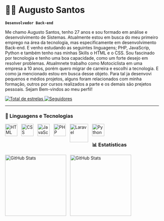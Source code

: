 # 🧑‍💻 Augusto Santos

**`Desenvolvedor Back-end`**

Me chamo Augusto Santos, tenho 27 anos e sou formado em análise e desenvolvimento de Sistemas. Atualmente estou em busca do meu primeiro emprego na área da tecnologia, mas especificamente em desenvolvimento Back-end. E venho estudando as seguintes linguagens; PHP, JavaScrip, Python e também tenho nas minhas Skills o HTML e o CSS. Sou fascinado por tecnologia e tenho uma boa capacidade, como um forte desejo em resolver problemas.
Atualmnete trabalho como Motociclista em uma empresa a 10 anos, porém quero migrar de carreira e escolhi a tecnologia. E como ja mencionado estou em busca desse objeto. Para tal ja desenvovi pequenos e médios projetos, alguns foram relacionados com minha formação, outros por cursos realizados a parte e os demais são prejetos pessoais. Sejam Bem-vindos ao meu perfil!

  <a href="https://github.com/AugustoSantos3?tab=repositories&sort=stargazers">
        <img 
            alt="Total de estrelas" 
            title="Total de estrelas GitHub" 
            src="https://custom-icon-badges.demolab.com/github/stars/AugustoSantos3?color=55960c&style=for-the-badge&labelColor=488207&logo=star&label=estrelas"
        />
    </a>
    <a href="https://github.com/AugustoSantos3?tab=followers">
        <img 
            alt="Seguidores" 
            title="Me siga no GitHub" 
            src="https://custom-icon-badges.demolab.com/github/followers/AugustoSantos3?color=236ad3&labelColor=1155ba&style=for-the-badge&logo=github&label=Seguidores&logoColor=white"
        />
    </a>
</p>

---

### 🤖 Linguagens e Tecnologias

<img 
    align="left" 
    alt="HTML"
    title="HTML" 
    width="40px" 
    style="padding-right: 10px;" 
    src="https://cdn.jsdelivr.net/gh/devicons/devicon@latest/icons/html5/html5-original.svg" 
/>
<img 
    align="left" 
    alt="CSS" 
    title="CSS"
    width="40px" 
    style="padding-right: 10px;" 
    src="https://cdn.jsdelivr.net/gh/devicons/devicon@latest/icons/css3/css3-original.svg" 
/>
<img 
    align="left" 
    alt="JavaScript" 
    title="JavaScript"
    width="40px" 
    style="padding-right: 10px;" 
    src="https://cdn.jsdelivr.net/gh/devicons/devicon@latest/icons/javascript/javascript-original.svg" 
/>
<img 
    align="left" 
    alt="PHP" 
    title="PHP"
    width="40px" 
    style="padding-right: 10px;" 
    src="https://cdn.jsdelivr.net/gh/devicons/devicon@latest/icons/php/php-original.svg"         
/>
<img 
    align="left" 
    alt="Laravel" 
    title="Laravel"
    width="60px" 
    style="padding-right: 10px;" 
    src="https://cdn.jsdelivr.net/gh/devicons/devicon@latest/icons/laravel/laravel-original-wordmark.svg"           
/>
<img 
    align="left" 
    alt="Python" 
    title="Python"
    width="40px" 
    style="padding-right: 10px;"
    src="https://cdn.jsdelivr.net/gh/devicons/devicon@latest/icons/python/python-original-wordmark.svg"           
/>

<br/>
<br/>

### 📊 Estatísticas

<img 
    align="left" 
    alt="GitHub Stats" 
    height="200" 
    style="padding-right: 10px;" 
    src="https://github-readme-stats-sigma-five.vercel.app/api?username=AugustoSantos3&show_icons=true&theme=tokyonight&include_all_commits=true&locale=pt-br" 
/>

<img 
    align="left" 
    alt="GitHub Stats" 
    height="200" 
    src="https://github-readme-stats-sigma-five.vercel.app/api/top-langs/?username=AugustoSantos3&theme=tokyonight&layout=compact&custom_title=Tecnologias&langs_count=9" 
/>
